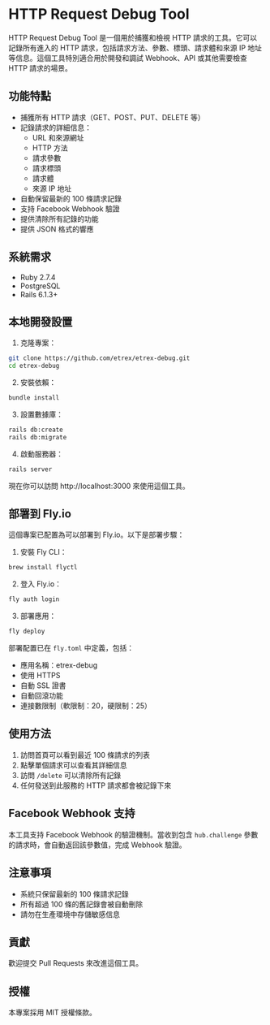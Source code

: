 # HTTP Request Debug Tool

HTTP Request Debug Tool 是一個用於捕獲和檢視 HTTP 請求的工具。它可以記錄所有進入的 HTTP 請求，包括請求方法、參數、標頭、請求體和來源 IP 地址等信息。這個工具特別適合用於開發和調試 Webhook、API 或其他需要檢查 HTTP 請求的場景。

## 功能特點

- 捕獲所有 HTTP 請求（GET、POST、PUT、DELETE 等）
- 記錄請求的詳細信息：
  - URL 和來源網址
  - HTTP 方法
  - 請求參數
  - 請求標頭
  - 請求體
  - 來源 IP 地址
- 自動保留最新的 100 條請求記錄
- 支持 Facebook Webhook 驗證
- 提供清除所有記錄的功能
- 提供 JSON 格式的響應

## 系統需求

- Ruby 2.7.4
- PostgreSQL
- Rails 6.1.3+

## 本地開發設置

1. 克隆專案：
```bash
git clone https://github.com/etrex/etrex-debug.git
cd etrex-debug
```

2. 安裝依賴：
```bash
bundle install
```

3. 設置數據庫：
```bash
rails db:create
rails db:migrate
```

4. 啟動服務器：
```bash
rails server
```

現在你可以訪問 http://localhost:3000 來使用這個工具。

## 部署到 Fly.io

這個專案已配置為可以部署到 Fly.io。以下是部署步驟：

1. 安裝 Fly CLI：
```bash
brew install flyctl
```

2. 登入 Fly.io：
```bash
fly auth login
```

3. 部署應用：
```bash
fly deploy
```

部署配置已在 `fly.toml` 中定義，包括：
- 應用名稱：etrex-debug
- 使用 HTTPS
- 自動 SSL 證書
- 自動回滾功能
- 連接數限制（軟限制：20，硬限制：25）

## 使用方法

1. 訪問首頁可以看到最近 100 條請求的列表
2. 點擊單個請求可以查看其詳細信息
3. 訪問 `/delete` 可以清除所有記錄
4. 任何發送到此服務的 HTTP 請求都會被記錄下來

## Facebook Webhook 支持

本工具支持 Facebook Webhook 的驗證機制。當收到包含 `hub.challenge` 參數的請求時，會自動返回該參數值，完成 Webhook 驗證。

## 注意事項

- 系統只保留最新的 100 條請求記錄
- 所有超過 100 條的舊記錄會被自動刪除
- 請勿在生產環境中存儲敏感信息

## 貢獻

歡迎提交 Pull Requests 來改進這個工具。

## 授權

本專案採用 MIT 授權條款。
